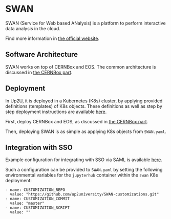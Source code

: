 # SWAN

SWAN (Service for Web based ANalysis) is a platform to perform interactive data analysis in the cloud.

Find more information in [the official website](https://swan.web.cern.ch/).

## Software Architecture

SWAN works on top of CERNBox and EOS.
The common architecture is discussed in [the CERNBox part](fss_cernbox.md).  

## Deployment

In Up2U, it is deployed in a Kubernetes (K8s) cluster,
by applying provided definitions (templates) of K8s objects.
These definitions as well as step by step deployment instructions
are available [here](https://github.com/sciencebox/kuboxed).

First, deploy CERNBox and EOS,
as discussed in [the CERNBox part](fss_cernbox.md).

Then, deploying SWAN is as simple as applying K8s objects
from `SWAN.yaml`.

## Integration with SSO

Example configuration for integrating with SSO via SAML
is available [here](https://github.com/up2university/SWAN-customizations).

Such a configuration can be provided to `SWAN.yaml`
by setting the following environmental variables for
the `jupyterhub` container within the `swan` K8s deployment:  

```
- name: CUSTOMIZATION_REPO
  value: "https://github.com/up2university/SWAN-customizations.git"
- name: CUSTOMIZATION_COMMIT
  value: "master"
- name: CUSTOMIZATION_SCRIPT
  value: ""
```
